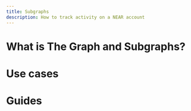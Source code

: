 ```yaml
---
title: Subgraphs
description: How to track activity on a NEAR account
---
```


# What is The Graph and Subgraphs?

# Use cases

# Guides




